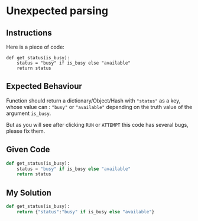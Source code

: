 # Unexpected parsing

## Instructions

Here is a piece of code:

```
def get_status(is_busy):
    status = "busy" if is_busy else "available"
    return status
```

## Expected Behaviour

Function should return a dictionary/Object/Hash with `"status"` as a key, whose value can : `"busy"` or `"available"` depending on the truth value of the argument `is_busy`.

But as you will see after clicking `RUN` or `ATTEMPT` this code has several bugs, please fix them.



## Given Code
```python
def get_status(is_busy):
    status = "busy" if is_busy else "available"
    return status
```

## My Solution
```python
def get_status(is_busy):
    return {"status":"busy" if is_busy else "available"}
```
